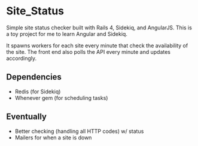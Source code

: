 # Site_Status

Simple site status checker built with Rails 4, Sidekiq, and AngularJS.
This is a toy project for me to learn Angular and Sidekiq.

It spawns workers for each site every minute that check the availability of the site.
The front end also polls the API every minute and updates accordingly.


## Dependencies

- Redis (for Sidekiq)
- Whenever gem (for scheduling tasks)

## Eventually

- Better checking (handling all HTTP codes) w/ status
- Mailers for when a site is down
